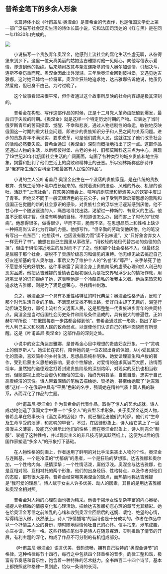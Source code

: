 ## 普希金笔下的多余人形象

&emsp;&emsp;长篇诗体小说《叶甫盖尼·奥涅金》是普希金的代表作，也是俄国文学史上第一部广泛描写社会现实生活的诗体长篇小说。它和法国司汤达的《红与黑》是在同一年\(1830年\)完成的。

![](https://upload.wikimedia.org/wikipedia/commons/0/00/Pushkin_Alexander%2C_self_portret%2C_1820s.jpg)

&emsp;&emsp;小说描写一个贵族青年奥涅金，他感到上流社会的腐化生活空虚无聊，从彼得堡来到乡下。这里一位天真美丽的姑娘达吉雅娜对他一见倾心，向他写信表示爱情，却遭到他的拒绝。后来烦闷故意与挚友连斯基的情人奥尔加调情，引起决斗，连斯不幸伤重而死。奥涅金因此出外漫游。三年后奥涅金回到彼得堡，又遇见达吉雅娜，这时她已嫁给一位将军。奥涅金狂热地追求她，达吉雅娜告诉他说，她虽仍然爱他，但已身不由己，为时过晚了。

&emsp;&emsp;这个故事看起来很平常，但作者通过这个故事所反映的社会内容却是极其深刻的。

&emsp;&emsp;普希金在构思、写作这部作品的时候，正是十二月党人革命由酝酿到爆发，最后归于失败的时期。《奥涅金》就是这样一个特定历史时期的产物。它表达了当时俄罗斯青年的苦闷探索、觉醒、不幸和悲哀，通过人物悲剧性的命运，敏锐地反映俄国这一时期的重大社会问题，即进步的贵族知识分子和人民之间的关系问题。进步的贵族青年不满现实、要求改革，可是他们脱离人民，这就注定了他们改革社会的活动必然要失败。普希金通过《奥涅金》深刻而概括地指出了这一点。这部作品还通过人物的生活，以新都彼得堡、古老的乡村、旧都莫斯科这三点为中心，展现了19世纪20年代俄国社会生活的广阔画面，勾画了各种类型的城乡贵族和地主形象，揭露和批判了他们生活上的腐败和精神土的丑恶。所以别林斯称这部诗作是“俄罗斯生活的百科全书和最富有人民性的作品”。

&emsp;&emsp;小说的主人公叶甫盖尼·奥涅金出生在一个没落的贵族家庭，是在传统的贵族教育、贵族生活的环境中成长起来的。他凭着流利的法语、风雅的外表、机智的谈吐，活跃于“上流社会”，在欢笑的舞会上、喧哗的剧院里和醇酒美人的饮宴中度过了青春。但他又不同于一般沉缅酒色的花花公子，由于受到西欧启蒙思想的熏陶和俄国正在觉醒的新的社会意识的感染，对贵族社会的浮华生活逐渐感到厌倦。他不甘心作一个随波逐流的人，痛苦地寻找出路，渴望过一种新的、有意义的生活。他虽不乏聪明才智，但没有明确的目标，不知道该怎么办，因而害上了时代的“忧郁病”。他想得很多，做得很少，华而不实，脆而不坚，在思想品质上和性格上缺少一种把高尚认识化为行动的力量。他想写作，“但辛勤的劳动使他厌倦，他的笔没有写出一点东西”；他想读书，也因没有毅力而“读不出味道”，又“只好象舍弃女人一样丢开了书”。他想在自己庄园里从事改革，“用较轻的地租代替古老的劳役的负担”，但由于惧怕邻近地主的反对而不了了之。他和那个社会格格不入，但最终总是屈服于那个社会，摆脱不了贵族阶级恶习和偏见的束缚。他无缘无故去挑逗自己好友连斯基的情人奥尔加，事后又为了维护个人的“名誉”和“尊严”，亲手杀死了他不愿意杀死的好朋友。这件事暴露了奥涅金身上贵族阶级的虚荣心理和损人利己的恶劣品质。他把达吉雅娜的爱情表白起初误认为是社交界轻浮少女的情场作戏，用冠冕堂皇的词句拒绝了她，这表明他是一个冷酷自私的唯我主义者。他后来热恋和追求达吉雅娜，则是为了满足虚荣心，寻找精神刺激。

&emsp;&emsp;总之，奥涅金是一个具有多重性格特征的时代典型；奥涅金性格矛盾，反映了那个时代生活自身的矛盾。不满现状又找不到出路，爱好自由却了无目的，渴望行动但缺乏毅力，鄙视上流社会又远离人民，这是那整整一代贵族进步青年的共同特点。奥涅金是当时俄国社会历史条件和阶级条件造成的，具有很大的普遍性，正如赫尔岑所说：“在俄国每走一步路都会碰到他”。普希金通过这一形象，指出了那一代人利己主义和脱离人民的致命弱点，以促使他们认识自己的精神面貌而有所觉醒。这是《叶甫盖尼·奥涅金》这部作品的深刻之处。

&emsp;&emsp;小说中的女主角达吉雅娜，是普希金心目中理想的贵族妇女形象，一个“灵魂上的俄罗斯人”。她生长在农村，陪伴她的是一位农奴出身的保姆，从小受民族文化的熏染，喜欢简朴的乡村生活，思想品质纯朴明净。她爱读理查生和卢梭的著作，受到启蒙主义思想的影响，要求个性解放，对爱情的追求真诚而大胆，热情而坦率，虽然她的道德观念打着封建贵族阶级的深刻烙印，对现实的反抗也相当软弱，但她鄙视上流社会虚伪和庸俗的生活，始终光明磊落，自重自爱，忠实于自己高贵纯洁的天性。诗人带着深情的笔触去描绘她、赞扬她，甚至给她取了“达吉雅娜”这样一个在俄语中具有“平民”色彩的名字，强调她在精神气质上同人民的联系，从而深化了作品的主题。

&emsp;&emsp;《叶甫盖尼·奥涅金》作为普希金的代表作品，取得了惊人的艺术成就。诗人成功地创造了俄国文学中第一个“多余人”的典型艺术形象。关于奥涅金这类人物，普希金早在叙事长诗《高加索的囚徒》中，就已描绘出他们的轮廓。他们对“生命及生命享受的淡薄，和灵魂的早衰”。不过，在囚徒形象上，诗人给它蒙上了一层浪漫主义薄雾，没能充分展示出他们的性格；而在奥涅金形象上，诗人则完全“制服”、掌握了这种性格，并以现实主义的非凡技巧使其跃然纸上，这便为以后的俄国作家塑造“多余人”的形象打下基础。

&emsp;&emsp;在人物性格的刻画上，作者运用了鲜明的对比手法来突出人物的个性。奥涅金与连斯基，一个是冷漠的“忧郁病”的患者，一个是狂热的梦想家。达吉雅娜和奥尔加，一个性格内向、感情深挚；一个性情活泼，庸俗浮浅。奥涅金与达吉雅娜，也是互相对照、互相衬托的两个形象。他们的出身经历、性格特点，以及作者对他们的态度，都有很大差异。普希金经常嘲笑奥涅金的缺点，而热情地称达吉雅娜是“我可爱的理想”。诗人赋于女主人许多优美、动人的因素，其目的是用达吉雅娜和奥涅金相对照。

&emsp;&emsp;普希金对人物的心理刻画也极为精采。他善于揭示女性复杂丰富的内心奥秘，捕捉人物精微的情感变化和心理活动。描绘达吉雅娜初恋心理的章节尤其精彩。她在给奥涅金写信之前缭乱的心绪和收到奥涅金回信后的迷惘、凄怆、绝望的心情，写得精细入微，跃然纸上。诗人“抒情插笔”的运用也是十分成功的。作者在作品中以一个抒情主人公的身份，随时随地纵情倾吐自己的心怀。信手拈来，涉笔成趣，亦庄亦谐，不拘一格。这些抒情插笔似乎是诗人在随意挥洒，实则推动了情节的开展，有利主题的深化，构成了作品不可分割的有机组成部分。

&emsp;&emsp;《叶甫盖尼·奥涅金》语言优美，音韵流畅，拥有自己独特的“奥涅金诗节”的格律。这种格律每节十四行，每行之中包括四个轻重格的音步。韵律工整和谐，极富有节奏感和音乐性，饱含着一种特殊的艺术魅力。全书四百二十四个诗节，基本上都按照这种格律一贯到底，恰似一条诗的长河。

